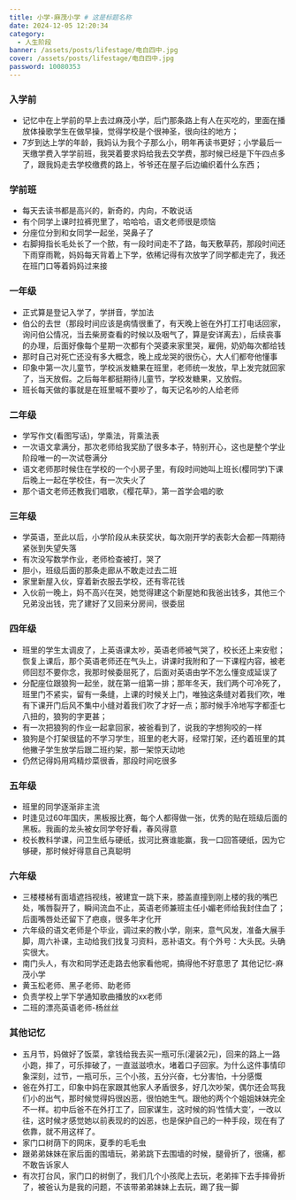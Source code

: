 ```yaml
---
title: 小学-麻茂小学 # 这是标题名称
date: 2024-12-05 12:20:34
category:
  - 人生阶段
banner: /assets/posts/lifestage/电白四中.jpg
cover: /assets/posts/lifestage/电白四中.jpg
password: 10080353
---
```


### 入学前
- 记忆中在上学前的早上去过麻茂小学，后门那条路上有人在买吃的，里面在播放体操歌学生在做早操，觉得学校是个很神圣，很向往的地方；
- 7岁到达上学的年龄，我妈认为我个子那么小，明年再读书更好；小学最后一天缴学费入学学前班，我哭着要求妈给我去交学费，那时候已经是下午四点多了，跟我妈走去学校缴费的路上，爷爷还在屋子后边编织着什么东西；

### 学前班
- 每天去读书都是高兴的，新奇的，内向，不敢说话
- 有个同学上课时拉裤兜里了，哈哈哈，语文老师很是烦恼
- 分座位分到和女同学一起坐，哭鼻子了
- 右脚拇指长毛处长了一个脓，有一段时间走不了路，每天敷草药，那段时间还下雨穿雨靴，妈妈每天背着上下学，依稀记得有次放学了同学都走完了，我还在班门口等着妈妈过来接
### 一年级
- 正式算是登记入学了，学拼音，学加法
- 伯公的去世（那段时间应该是病情很重了，有天晚上爸在外打工打电话回家，询问伯公情况，当去柴房查看的时候以及咽气了，算是安详离去），后续丧事的办理，后面好像每个星期一次都有个哭婆来家里哭，雇佣，奶奶每次都给钱
- 那时自己对死亡还没有多大概念，晚上成龙哭的很伤心，大人们都夸他懂事
- 印象中第一次儿童节，学校派发糖果在班里，老师统一发放，早上发完就回家了，当天放假。之后每年都挺期待儿童节，学校发糖果，又放假。
- 班长每天做的事就是在班里喊不要吵了，每天记名吵的人给老师
### 二年级
- 学写作文(看图写话)，学乘法，背乘法表
- 一次语文拿满分，那次老师给我奖励了很多本子，特别开心，这也是整个学业阶段唯一的一次试卷满分
- 语文老师那时候住在学校的一个小房子里，有段时间她叫上班长(樱同学)下课后晚上一起在学校住，有一次失火了
- 那个语文老师还教我们唱歌，《樱花草》，第一首学会唱的歌
### 三年级
- 学英语，至此以后，小学阶段从未获奖状，每次刚开学的表彰大会都一阵期待紧张到失望失落
- 有次没写数学作业，老师检查被打，哭了
- 胆小，班级后面的那条走廊从不敢走过去二班
- 家里新屋入伙，穿着新衣服去学校，还有零花钱
- 入伙前一晚上，妈不高兴在哭，她觉得建这个新屋她和我爸出钱多，其他三个兄弟没出钱，完了建好了又回来分房间，很委屈
### 四年级
- 班里的学生太调皮了，上英语课太吵，英语老师被气哭了，校长还上来安慰；恢复上课后，那个英语老师还在气头上，讲课时我附和了一下课程内容，被老师回怼不要你念，我那时候委屈死了，后面对英语由学不怎么懂变成延误了
- 分配座位跟狼狗一起坐，就在第一组第一排；那年冬天，我们两个可冷死了，班里门不紧实，留有一条缝，上课的时候关上门，唯独这条缝对着我们吹，唯有下课开门后风不集中小缝对着我们吹了才好一点；那时候手冷地写字都歪七八扭的，狼狗的字更甚；
- 有一次把狼狗的作业一起拿回家，被爸看到了，说我的字想狗咬的一样
- 狼狗是个打架很猛的不学习学生，班里的老大哥，经常打架，还约着班里的其他撇子学生放学后跟二班约架，那一架惊天动地
- 仍然记得妈用鸡精炒菜很香，那段时间吃很多
### 五年级
- 班里的同学逐渐非主流
- 时逢见过60年国庆，黑板报比赛，每个人都得做一张，优秀的贴在班级后面的黑板。我画的龙头被女同学夸好看，春风得意
- 校长教科学课，问卫生纸与硬纸，拔河比赛谁能赢，我一口回答硬纸，因为它够硬，那时候好得意自己真聪明
### 六年级
- 三楼楼梯有面墙遮挡视线，被建宜一跳下来，膝盖直撞到刚上楼的我的嘴巴处，嘴唇裂开了，瞬间流血不止，英语老师兼班主任小媚老师给我封住血了；后面嘴唇处还留下了疤痕，很多年才化开
- 六年级的语文老师是个毕业，调过来的教小学，刚来，意气风发，准备大展手脚，周六补课，主动给我们找复习资料，恶补语文。有个外号：大头民。头确实很大。
- 南门头人，有次和同学还走路去他家看他呢，搞得他不好意思了
其他记忆-麻茂小学
- 黄玉松老师、黑子老师、助老师
- 负责学校上学下学通知歌曲播放的xx老师
- 二班的漂亮英语老师-杨丝丝
### 其他记忆
- 五月节，妈做好了饭菜，拿钱给我去买一瓶可乐(灌装2元)，回来的路上一路小跑，摔了，可乐摔破了，一直滋滋喷水，堵着口子回家。为什么这件事情印象深刻，过节，一瓶可乐，三个小孩，五分兴奋，七分害怕，十分感慨
- 爸在外打工，印象中妈在家跟其他家人矛盾很多，好几次吵架，偶尔还会骂我们小的出气，那时候觉得妈很凶恶，很怕她生气。跟他的两个个姐姐妹妹完全不一样。初中后爸不在外打工了，回家谋生，这时候的妈‘性情大变’，一改以往，这时候才感觉她以前表现的的凶恶，也是保护自己的一种手段，现在有了依靠，就不用这样了。
- 家门口树荫下的网床，夏季的毛毛虫
- 跟弟弟妹妹在家后面的围墙玩，弟弟跳下去围墙的时候，腿骨折了，很痛，都不敢告诉家人
- 有次打台风，家门口的树倒了，我们几个小孩爬上去玩，老弟摔下去手摔骨折了，被爸认为是我的问题，不该带弟弟妹妹上去玩，踢了我一脚